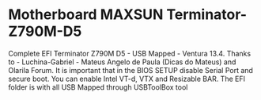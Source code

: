 # Motherboard MAXSUN Terminator-Z790M-D5
Complete EFI Terminator Z790M D5 - USB Mapped - Ventura 13.4.
Thanks to - Luchina-Gabriel - Mateus Angelo de Paula (Dicas do Mateus) and Olarila Forum.
It is important that in the BIOS SETUP disable Serial Port and secure boot.
You can enable Intel VT-d, VTX and Resizable BAR.
The EFI folder is with all USB Mapped through USBToolBox tool
